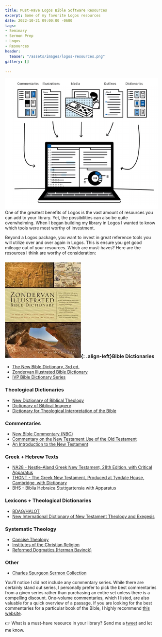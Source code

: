 ```yaml
---
title: Must-Have Logos Bible Software Resources
excerpt: Some of my favorite Logos resources
date: 2022-10-21 09:00:00 -0600
tags:
- Seminary
- Sermon Prep
- Logos
- Resources
header:
  teaser: "/assets/images/logos-resources.png"
gallery: []

---
```

![](/assets/images/logos-resources.png)One of the greatest benefits of Logos is the vast amount of resources you can add to your library. Yet, the possibilities can also be quite overwhelming. When I began building my library in Logos I wanted to know which tools were most worthy of investment.

Beyond a Logos package, you want to invest in great reference tools you will utilize over and over again in Logos. This is ensure you get good mileage out of your resources. Which are must-haves? Here are the resources I think are worthy of consideration:

### ![image-left](/assets/images/zondervan-illustrated-bible-dictionary.jpg){: .align-left}Bible Dictionaries

* [The New Bible Dictionary, 3rd ed.](https://partners.faithlife.com/click.track?CID=432198&AFID=467957&nonencodedurl=https://www.logos.com/product/310/the-new-bible-dictionary-3rd-ed)
* [Zondervan Illustrated Bible Dictionary]()
* [IVP Bible Dictionary Series](https://partners.faithlife.com/click.track?CID=432198&AFID=467957&nonencodedurl=https://www.logos.com/product/37742/ivp-bible-dictionary-series-8-volumes)

### Theological Dictionaries

* [New Dictionary of Biblical Theology](https://partners.faithlife.com/click.track?CID=432198&AFID=467957&nonencodedurl=https://www.logos.com/product/27277/new-dictionary-of-biblical-theology)
* [Dictionary of Biblical Imagery](https://partners.faithlife.com/click.track?CID=432198&AFID=467957&nonencodedurl=https://www.logos.com/product/30241/dictionary-of-biblical-imagery)
* [Dictionary for Theological Interpretation of the Bible](https://partners.faithlife.com/click.track?CID=432198&AFID=467957&nonencodedurl=https://www.logos.com/product/5322/dictionary-for-theological-interpretation-of-the-bible)

### Commentaries

* [New Bible Commentary (NBC)](https://partners.faithlife.com/click.track?CID=432198&AFID=467957&nonencodedurl=https://www.logos.com/product/753/the-new-bible-commentary)
* [Commentary on the New Testament Use of the Old Testament](https://partners.faithlife.com/click.track?CID=432198&AFID=467957&nonencodedurl=https://www.logos.com/product/5321/commentary-on-the-new-testament-use-of-the-old-testament)
* [An Introduction to the New Testament](https://partners.faithlife.com/click.track?CID=432198&AFID=467957&nonencodedurl=https://www.logos.com/product/9654/an-introduction-to-the-new-testament)

### Greek + Hebrew Texts

* [NA28 - Nestle-Aland Greek New Testament, 28th Edition, with Critical Apparatus](https://partners.faithlife.com/click.track?CID=432198&AFID=467957&nonencodedurl=https://www.logos.com/product/29980/nestle-aland-greek-new-testament-28th-edition-with-critical-apparatus)
* [THGNT - The Greek New Testament, Produced at Tyndale House, Cambridge, with Dictionary](https://partners.faithlife.com/click.track?CID=432198&AFID=467957&nonencodedurl=https://www.logos.com/product/207821/the-greek-new-testament-produced-at-tyndale-house-cambridge-with-dictionary)
* [BHS - Biblia Hebraica Stuttgartensia with Apparatus](https://partners.faithlife.com/click.track?CID=432198&AFID=467957&nonencodedurl=https://www.logos.com/product/17645/biblia-hebraica-stuttgartensia-sesb-20-version-with-apparatus-and-wivu-introduction)

### Lexicons + Theological Dictionaries

* [BDAG/HALOT](https://partners.faithlife.com/click.track?CID=432198&AFID=467957&nonencodedurl=https://www.logos.com/product/5228/bdag-halot-bundle)
* [New International Dictionary of New Testament Theology and Exegesis](https://partners.faithlife.com/click.track?CID=432198&AFID=467957&nonencodedurl=https://www.logos.com/product/45403/new-international-dictionary-of-new-testament-theology-and-exegesis-2nd-edition-nidntte)

### Systematic Theology

* [Concise Theology](https://partners.faithlife.com/click.track?CID=432198&AFID=467957&nonencodedurl=https://www.logos.com/product/155/concise-theology)
* [Institutes of the Christian Religion](https://partners.faithlife.com/click.track?CID=432198&AFID=467957&nonencodedurl=https://www.logos.com/product/16036/institutes-of-the-christian-religion)
* [Reformed Dogmatics (Herman Bavinck)](https://partners.faithlife.com/click.track?CID=432198&AFID=467957&nonencodedurl=https://www.logos.com/product/5309/reformed-dogmatics)

### Other

* [Charles Spurgeon Sermon Collection](https://partners.faithlife.com/click.track?CID=432198&AFID=467957&nonencodedurl=https://www.logos.com/product/18436/the-complete-spurgeon-sermon-collection)

You'll notice I did not include any commentary series. While there are certainly stand out series, I personally prefer to pick the best commentaries from a given series rather than purchasing an entire set unless there is a compelling discount. One-volume commentaries, which I listed, are also valuable for a quick overview of a passage. If you are looking for the best commentaries for a particular book of the Bible, I highly recommend [this website](https://www.nickstapleton.me/best-bible-commentaries/).

👉 What is a must-have resource in your library? Send me a [tweet](http://www.twitter.com/nickstapleton) and let me know.
